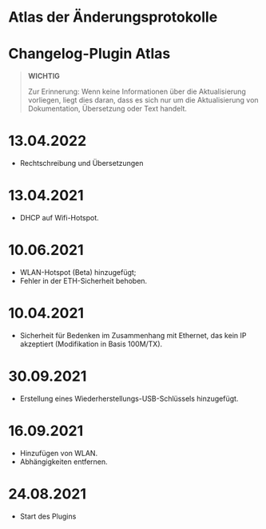 # Atlas der Änderungsprotokolle

# Changelog-Plugin Atlas

>**WICHTIG**
>
>Zur Erinnerung: Wenn keine Informationen über die Aktualisierung vorliegen, liegt dies daran, dass es sich nur um die Aktualisierung von Dokumentation, Übersetzung oder Text handelt.

# 13.04.2022

- Rechtschreibung und Übersetzungen

# 13.04.2021

- DHCP auf Wifi-Hotspot.

# 10.06.2021

- WLAN-Hotspot (Beta) hinzugefügt;
- Fehler in der ETH-Sicherheit behoben.

# 10.04.2021

- Sicherheit für Bedenken im Zusammenhang mit Ethernet, das kein IP akzeptiert (Modifikation in Basis 100M/TX).

# 30.09.2021

- Erstellung eines Wiederherstellungs-USB-Schlüssels hinzugefügt.

# 16.09.2021

- Hinzufügen von WLAN.
- Abhängigkeiten entfernen.

# 24.08.2021

- Start des Plugins
